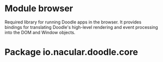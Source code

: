 # Module browser

Required library for running Doodle apps in the browser. It provides bindings for translating Doodle's high-level rendering and event processing into the DOM and Window objects.

# Package io.nacular.doodle.core

